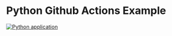 # Python Github Actions Example


[![Python application](https://github.com/zerasul/EjemploCIPython/actions/workflows/python-app.yml/badge.svg)](https://github.com/zerasul/EjemploCIPython/actions/workflows/python-app.yml)